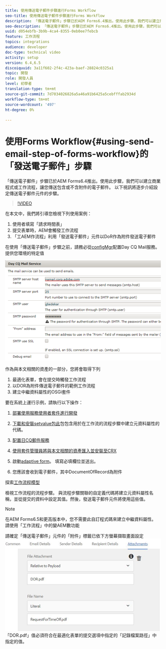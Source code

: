 ```yaml
---
title: 使用傳送電子郵件步驟進行Forms Workflow
seo-title: 使用傳送電子郵件步驟進行Forms Workflow
description: 「傳送電子郵件」步驟已於AEM Forms6.4推出。使用此步驟，我們可以建立商業程式或工作流程，讓您傳送包含或不含附件的電子郵件。 以下視訊將逐步介紹設定傳送電子郵件元件的步驟
seo-description: 「傳送電子郵件」步驟已於AEM Forms6.4推出。使用此步驟，我們可以建立商業程式或工作流程，讓您傳送包含或不含附件的電子郵件。 以下視訊將逐步介紹設定傳送電子郵件元件的步驟
uuid: d054ebfb-3b9b-4ca4-8355-0eb0ee7febcb
feature: 工作流程
topics: integrations
audience: developer
doc-type: technical video
activity: setup
version: 6.4,6.5
discoiquuid: 3a11f602-2f4c-423a-baef-28824c0325a1
topic: 開發
role: 開發人員
level: 初學者
translation-type: tm+mt
source-git-commit: 7d7034026826a5a46a91b6425a5cebfffab2934d
workflow-type: tm+mt
source-wordcount: '497'
ht-degree: 0%

---
```



# 使用Forms Workflow{#using-send-email-step-of-forms-workflow}的「發送電子郵件」步驟

「傳送電子郵件」步驟已於AEM Forms6.4推出。使用此步驟，我們可以建立商業程式或工作流程，讓您傳送包含或不含附件的電子郵件。 以下視訊將逐步介紹設定傳送電子郵件元件的步驟。

>[!VIDEO](https://video.tv.adobe.com/v/21499/?quality=9&learn=on)

在本文中，我們將引導您檢視下列使用案例：

1. 使用者填寫「請求時間表」
1. 提交表單時，AEM會觸發工作流程
1. 「工AEM作流程」利用「發送電子郵件」元件以DoR作為附件發送電子郵件

在使用「傳送電子郵件」步驟之前，請務必從[configMgr](http://localhost:4502/system/console/configMgr)配置Day CQ Mail服務。 提供您環境的特定值

![配置日CQ郵件服務](assets/mailservice.png)

作為與本文相關的資產的一部分，您將會取得下列

1. 最適化表單，會在提交時觸發工作流程
1. 以DOR為附件傳送電子郵件的範例工作流程
1. 建立中繼資料屬性的OSGi套件

要在系統上運行示例，請執行以下操作：

1. [部署使用服務使用者套件進行開發](/help/forms/assets/common-osgi-bundles/DevelopingWithServiceUser.jar)

1. [下載和安裝setvalue包此](/help/forms/assets/common-osgi-bundles/SetValueApp.core-1.0-SNAPSHOT.jar)包包含用於在工作流的流程步驟中建立元資料屬性的代碼。
1. [配置日CQ郵件服務](https://helpx.adobe.com/experience-manager/6-5/sites/administering/using/notification.html)
1. [使用套件管理員將與本文相關的資產匯入並安裝至CRX](assets/emaildoraemformskt.zip)
1. 啟動[adaptive form](http://localhost:4502/content/dam/formsanddocuments/helpx/timeoffrequestform/jcr:content?wcmmode=disabled)。 填寫必填欄位並送出。
1. 您應該會收到電子郵件，其中DocumentOfRecord為附件

探索[工作流程模型](http://localhost:4502/editor.html/conf/global/settings/workflow/models/emaildor.html)

檢視工作流程的流程步驟。 與流程步驟關聯的自定義代碼將建立元資料屬性名稱，並從提交的資料中設定其值。然後，發送電子郵件元件將使用這些值。

>[!NOTE]
>
>在AEM Forms6.5和更高版本中，您不需要此自訂程式碼來建立中繼資料屬性。 請使用「工作流程」中的變AEM數功能

請確定「傳送電子郵件」元件的「附件」標籤已依下方螢幕擷取畫面設定
![「傳送電子郵件附件」標籤](assets/sendemailcomponentconfigure.jpg)「DOR.pdf」值必須符合在最適化表單的提交選項中指定的「記錄檔案路徑」中指定的值。

